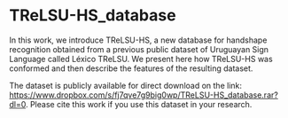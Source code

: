 # TReLSU-HS_database
In this work, we introduce TReLSU-HS, a new database for handshape recognition obtained from a previous public dataset of Uruguayan Sign Language called Léxico TReLSU. We present here how TReLSU-HS was conformed and then describe the features of the resulting dataset.

The dataset is publicly available for direct download on the link: https://www.dropbox.com/s/fj7qve7g9big0wp/TReLSU-HS_database.rar?dl=0. Please cite this work if you use this dataset in your research.

